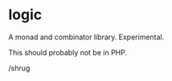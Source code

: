 # logic

A monad and combinator library. Experimental.

This should probably not be in PHP.

/shrug
